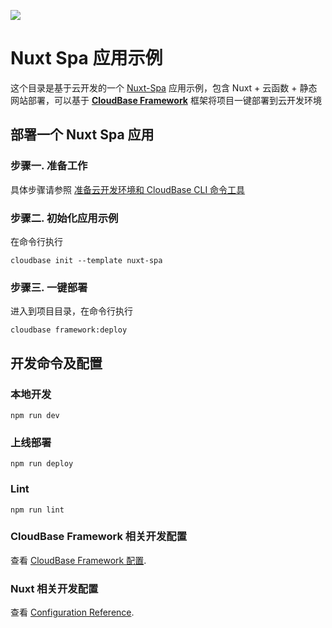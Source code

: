 <a href="https://github.com/TencentCloudBase/cloudbase-templates"><img src="https://main.qcloudimg.com/raw/4a2bb546f6d59133976dccd1ac962378.png"></a>

# Nuxt Spa 应用示例

这个目录是基于云开发的一个 [Nuxt-Spa](https://zh.nuxtjs.org/) 应用示例，包含 Nuxt + 云函数 + 静态网站部署，可以基于 **[CloudBase Framework](https://github.com/TencentCloudBase/cloudbase-framework)** 框架将项目一键部署到云开发环境

## 部署一个 Nuxt Spa 应用

### 步骤一. 准备工作

具体步骤请参照 [准备云开发环境和 CloudBase CLI 命令工具](https://github.com/TencentCloudBase/cloudbase-framework/blob/master/CLI_GUIDE.md)

### 步骤二. 初始化应用示例

在命令行执行

```
cloudbase init --template nuxt-spa
```

### 步骤三. 一键部署

进入到项目目录，在命令行执行

```
cloudbase framework:deploy
```

## 开发命令及配置

### 本地开发

```
npm run dev
```

### 上线部署

```
npm run deploy
```

### Lint

```
npm run lint
```

### CloudBase Framework 相关开发配置

查看 [CloudBase Framework 配置](https://github.com/TencentCloudBase/cloudbase-framework).

### Nuxt 相关开发配置

查看 [Configuration Reference](https://zh.nuxtjs.org/guide/configuration).
